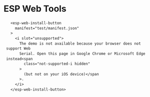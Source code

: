 
  <head>
    <meta charset="utf-8" />
    <title>Web Flash Webpage</title>
    <style>
      body {
        font-family: -apple-system, system-ui, BlinkMacSystemFont, "Segoe UI",
          Roboto, Ubuntu, sans-serif;
        padding: 0;
        margin: 0;
        line-height: 1.4;
      }
      .content {
        max-width: 600px;
        margin: 0 auto;
        padding: 12px;
      }
      h2 {
        margin-top: 2em;
      }
      h3 {
        margin-top: 1.5em;
      }
      .projects {
        display: flex;
        text-align: center;
        flex-wrap: wrap;
        gap: 24px;
        justify-content: center;
      }
      .projects a {
        color: initial;
        text-decoration: none;
      }
      .project .logo img {
        height: 50px;
      }
      .project .name {
        margin-top: 8px;
      }
      a {
        color: #03a9f4;
      }
      .screenshot {
        text-align: center;
      }
      .screenshot img {
        max-width: 100%;
        box-shadow:
          rgb(0 0 0 / 20%) 0px 2px 1px -1px,
          rgb(0 0 0 / 14%) 0px 1px 1px 0px,
          rgb(0 0 0 / 12%) 0px 1px 3px 0px;
        border-radius: 4px;
      }
      .screenshot i {
        margin-top: 4px;
        display: block;
      }
      .videoWrapper {
        position: relative;
        padding-bottom: 56.25%; /* 16:9 */
        height: 0;
        margin-bottom: 25px;
        background: #ccc;
      }
      .hidden {
        display: none;
      }
      .content pre {
        display: block;
        padding-left: 8px;
        overflow-y: scroll;
      }
      .footer {
        margin-top: 24px;
        border-top: 1px solid #ccc;
        padding-top: 24px;
        text-align: center;
      }
      .footer .initiative {
        font-style: italic;
        margin-top: 16px;
      }
      table {
        border-spacing: 0;
      }
      td {
        padding: 8px;
        border-bottom: 1px solid #ccc;
      }
      @media (prefers-color-scheme: dark) {
        body {
          background-color: #333;
          color: #fff;
        }
        a {
          color: #58a6ff;
        }
      }
    </style>
    <script
      type="module"
      src="https://unpkg.com/esp-web-tools@3.4.2/dist/web/install-button.js?module"
    ></script>
  </head>
  <body>
    <div class="content">
      <h1>ESP Web Tools</h1>
      

      <esp-web-install-button
        manifest="test/manifest.json"
      >
        <i slot="unsupported">
          The demo is not available because your browser does not support Web
          Serial. Open this page in Google Chrome or Microsoft Edge instead<span
            class="not-supported-i hidden"
          >
            (but not on your iOS device)</span
          >.
        </i>
      </esp-web-install-button>
